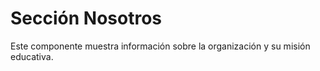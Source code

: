 # Sección Nosotros

Este componente muestra información sobre la organización y su misión educativa.

